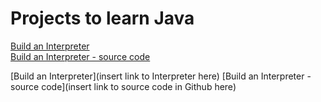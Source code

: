 # Projects to learn Java

[Build an Interpreter](http://www.craftinginterpreters.com/introduction.html)\
[Build an Interpreter - source code](http://www.craftinginterpreters.com/introduction.html)


[Build an Interpreter](insert link to Interpreter here)
[Build an Interpreter - source code](insert link to source code in Github here)
